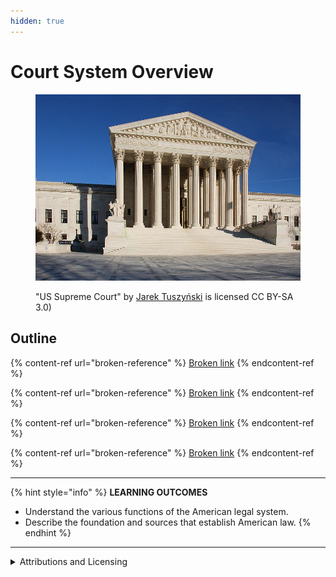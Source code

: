 ```yaml
---
hidden: true
---
```


# Court System Overview

<figure><img src="../../.gitbook/assets/800px-US_Supreme_Court_-_corrected.jpg" alt="Picture of the front facade of the United States Supreme Court building in Washington D.C." width="563"><figcaption><p>"US Supreme Court" by <a href="https://commons.wikimedia.org/wiki/File:US_Supreme_Court_-_corrected.jpg">Jarek Tuszyński</a> is licensed CC BY-SA 3.0)</p></figcaption></figure>

## Outline

{% content-ref url="broken-reference" %}
[Broken link](broken-reference)
{% endcontent-ref %}

{% content-ref url="broken-reference" %}
[Broken link](broken-reference)
{% endcontent-ref %}

{% content-ref url="broken-reference" %}
[Broken link](broken-reference)
{% endcontent-ref %}

{% content-ref url="broken-reference" %}
[Broken link](broken-reference)
{% endcontent-ref %}

***

{% hint style="info" %}
**LEARNING OUTCOMES**

* Understand the various functions of the American legal system.
* Describe the foundation and sources that establish American law.
{% endhint %}

***

<details>

<summary>Attributions and Licensing</summary>

Except where otherwise noted, this page's content is adapted from [1.1 Basic American Legal Principles](https://openstax.org/books/business-law-i-essentials/pages/1-1-basic-american-legal-principles) in [_Business Law Essentials_ ](https://openstax.org/details/books/business-law-i-essentials)by Mirande Valbrune and Renee De Assis, used under [CC BY 4.0](https://creativecommons.org/licenses/by/4.0/). This page is licensed under [CC BY 4.0](http://creativecommons.org/licenses/by/4.0/?ref=chooser-v1).

<img src="../../.gitbook/assets/CC BY badge.png" alt="" data-size="line">

</details>
